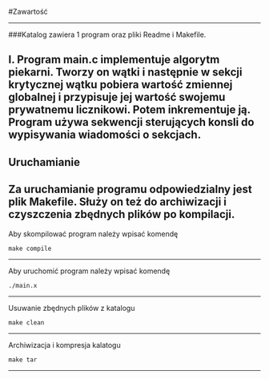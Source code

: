 #Zawartość

----------------------------------------------------------------
###Katalog zawiera 1 program oraz pliki Readme i Makefile.

I. Program main.c implementuje algorytm piekarni. 
Tworzy on wątki i następnie w sekcji krytycznej wątku
pobiera wartość zmiennej globalnej i przypisuje jej wartość
swojemu prywatnemu licznikowi. Potem inkrementuje ją. 
Program używa sekwencji sterujących konsli do wypisywania wiadomości
o sekcjach.
-----------------------------------------------------------------
Uruchamianie
-----------------------------------------------------------------
Za uruchamianie programu odpowiedzialny jest plik Makefile.
Służy on też do archiwizacji i czyszczenia zbędnych plików 
po kompilacji.
-----------------------------------------------------------------
Aby skompilować program należy wpisać komendę

    make compile
-----------------------------------------------------------------
Aby uruchomić program należy wpisać komendę 

    ./main.x
-----------------------------------------------------------------
Usuwanie zbędnych plików z katalogu

    make clean
-----------------------------------------------------------------
Archiwizacja i kompresja kalatogu

    make tar
-----------------------------------------------------------------
